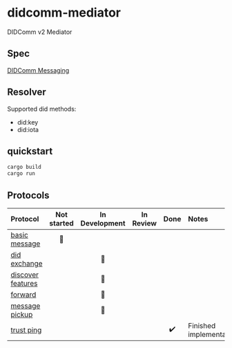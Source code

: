 # didcomm-mediator
DIDComm v2 Mediator

## Spec

[DIDComm Messaging](https://identity.foundation/didcomm-messaging/spec/#roles)

## Resolver

Supported did methods:

* did:key
* did:iota

## quickstart

```sh
cargo build
cargo run
```

## Protocols

| Protocol                   | Not started | In Development | In Review | Done | Notes                                                                |
| :------------------------- | :---------: | :------: | :---------------: | :-:  | :-------------------------------------------------------------------- |
| [basic message](https://didcomm.org/basicmessage/2.0/) | :large_orange_diamond: | | | | |
| [did exchange](https://github.com/hyperledger/aries-rfcs/blob/main/features/0023-did-exchange/README.md) | | :large_orange_diamond: | | | |
| [discover features](https://identity.foundation/didcomm-messaging/spec/#discover-features-protocol-20) | |  :large_orange_diamond: | | | |
| [forward](https://identity.foundation/didcomm-messaging/spec/#messages) | |  :large_orange_diamond: | | | |
| [message pickup](https://github.com/hyperledger/aries-rfcs/tree/main/features/0212-pickup) | |  :large_orange_diamond: | | | |
| [trust ping](https://identity.foundation/didcomm-messaging/spec/#trust-ping-protocol-20) | | | | :heavy_check_mark: | Finished implementation. |
